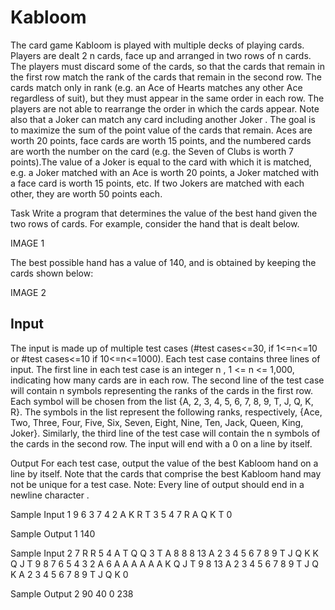 # Kabloom

The card game Kabloom is played with multiple decks of playing cards. Players are dealt 2 n cards, face up and arranged in two rows of n cards. The players must discard some of the cards, so that the cards that remain in the first row match the rank of the cards that remain in the second row. The cards match only in rank (e.g. an Ace of Hearts matches any other Ace regardless of suit), but they must appear in the same order in each row. The players are not able to rearrange the order in which the cards appear. Note also that a Joker can match any card including another Joker . 
The goal is to maximize the sum of the point value of the cards that remain. Aces are worth 20 points, face cards are worth 15 points, and the numbered cards are worth the number on the card (e.g. the Seven of Clubs is worth 7 points).The value of a Joker is equal to the card with which it is matched, e.g. a Joker matched with an Ace is worth 20 points, a Joker matched with a face card is worth 15 points, etc. If two Jokers are matched with each other, they are worth 50 points each.

Task
Write a program that determines the value of the best hand given the two rows of cards. For example, consider the hand that is dealt below.

IMAGE 1

The best possible hand has a value of 140, and is obtained by keeping the cards shown below:

IMAGE 2

## Input
The input is made up of multiple test cases (#test cases<=30, if 1<=n<=10 or #test cases<=10 if 10<=n<=1000). Each test case contains three lines of input. 
The first line in each test case is an integer n , 1 <= n <= 1,000, indicating how many cards are in each row. 
The second line of the test case will contain n symbols representing the ranks of the cards in the first row. Each symbol will be chosen from the list {A, 2, 3, 4, 5, 6, 7, 8, 9, T, J, Q, K, R}. The symbols in the list represent the following ranks, respectively, {Ace, Two, Three, Four, Five, Six, Seven, Eight, Nine, Ten, Jack, Queen, King, Joker}. Similarly, the third line of the test case will contain the n symbols of the cards in the second row. 
The input will end with a 0 on a line by itself.

Output
For each test case, output the value of the best Kabloom hand on a line by itself. Note that the cards that comprise the best Kabloom hand may not be unique for a test case. 
Note: Every line of output should end in a newline character .

Sample Input 1
9 
6 3 7 4 2 A K R T 
3 5 4 7 R A Q K T 
0

Sample Output 1
140

Sample Input 2
7 
R R 5 4 A T Q 
Q 3 T A 8 8 8 
13 
A 2 3 4 5 6 7 8 9 T J Q K 
K Q J T 9 8 7 6 5 4 3 2 A 
6 
A A A A A A 
K Q J T 9 8 
13 
A 2 3 4 5 6 7 8 9 T J Q K 
A 2 3 4 5 6 7 8 9 T J Q K 
0

Sample Output 2
90 
40 
0 
238